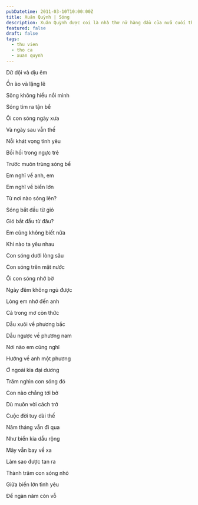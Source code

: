 ```yaml
---
pubDatetime: 2011-03-10T10:00:00Z
title: Xuân Quỳnh | Sóng
description: Xuân Quỳnh được coi là nhà thơ nữ hàng đầu của nửa cuối thế kỷ 20. Xuân Quỳnh không làm ra thơ, không chế tạo câu chữ mà chị viết như kể lại những gì chị đã sống, đã trải.
featured: false
draft: false
tags:
  - thu vien
  - tho ca
  - xuan quynh
---
```


Dữ dội và dịu êm

Ồn ào và lặng lẽ

Sông không hiểu nổi mình

Sóng tìm ra tận bể

Ôi con sóng ngày xưa

Và ngày sau vẫn thế

Nỗi khát vọng tình yêu

Bồi hồi trong ngực trẻ

Trước muôn trùng sóng bể

Em nghĩ về anh, em

Em nghĩ về biển lớn

Từ nơi nào sóng lên?

Sóng bắt đầu từ gió

Gió bắt đầu từ đâu?

Em cũng không biết nữa

Khi nào ta yêu nhau

Con sóng dưới lòng sâu

Con sóng trên mặt nước

Ôi con sóng nhớ bờ

Ngày đêm không ngủ được

Lòng em nhớ đến anh

Cả trong mơ còn thức

Dẫu xuôi về phương bắc

Dẫu ngược về phương nam

Nơi nào em cũng nghĩ

Hướng về anh một phương

Ở ngoài kia đại dương

Trăm nghìn con sóng đó

Con nào chẳng tới bờ

Dù muôn vời cách trở

Cuộc đời tuy dài thế

Năm tháng vẫn đi qua

Như biển kia dẫu rộng

Mây vẫn bay về xa

Làm sao được tan ra

Thành trăm con sóng nhỏ

Giữa biển lớn tình yêu

Để ngàn năm còn vỗ
